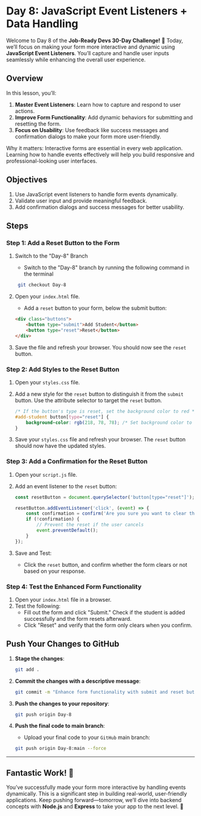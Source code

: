 # Day 8: JavaScript Event Listeners + Data Handling

Welcome to Day 8 of the **Job-Ready Devs 30-Day Challenge!** 🎉 Today, we’ll focus on making your form more interactive and dynamic using **JavaScript Event Listeners**. You’ll capture and handle user inputs seamlessly while enhancing the overall user experience.

## Overview
In this lesson, you’ll:

1. **Master Event Listeners**: Learn how to capture and respond to user actions.
2. **Improve Form Functionality**: Add dynamic behaviors for submitting and resetting the form.
3. **Focus on Usability**: Use feedback like success messages and confirmation dialogs to make your form more user-friendly.  

Why it matters: Interactive forms are essential in every web application. Learning how to handle events effectively will help you build responsive and professional-looking user interfaces.

## Objectives
1. Use JavaScript event listeners to handle form events dynamically.
2. Validate user input and provide meaningful feedback.
3. Add confirmation dialogs and success messages for better usability.

## Steps
### Step 1: Add a Reset Button to the Form
1. Switch to the "Day-8" Branch
    - Switch to the "Day-8" branch by running the following command in the terminal
    ```bash
     git checkout Day-8
    ```
    
2. Open your `index.html` file.
    - Add a `reset` button to your form, below the submit button:

    ```html
    <div class="buttons">
        <button type="submit">Add Student</button>
        <button type="reset">Reset</button>
    </div>
    ```

3. Save the file and refresh your browser. You should now see the `reset` button.


### Step 2: Add Styles to the Reset Button
1. Open your `styles.css` file.
2. Add a new style for the `reset` button to distinguish it from the `submit` button. Use the attribute selector to target the `reset` button.
    ```css
    /* If the button's type is reset, set the background color to red */
    #add-student button[type="reset"] {
        background-color: rgb(218, 78, 78); /* Set background color to red for reset type */
    }
    ```

3. Save your `styles.css` file and refresh your browser. The `reset` button should now have the updated styles.


### Step 3: Add a Confirmation for the Reset Button
1. Open your `script.js` file.
2. Add an event listener to the `reset` button:
    ```javascript
    const resetButton = document.querySelector('button[type="reset"]');

    resetButton.addEventListener('click', (event) => {
        const confirmation = confirm('Are you sure you want to clear the form?');
        if (!confirmation) {
            // Prevent the reset if the user cancels
            event.preventDefault();
        }
    });
    ```

3. Save and Test:
    - Click the `reset` button, and confirm whether the form clears or not based on your response.


### Step 4: Test the Enhanced Form Functionality
1. Open your `index.html` file in a browser.
2. Test the following:
    - Fill out the form and click "Submit." Check if the student is added successfully and the form resets afterward.
    - Click "Reset" and verify that the form only clears when you confirm.


## Push Your Changes to GitHub
1. **Stage the changes**:
    ```bash
    git add .
    ```

2. **Commit the changes with a descriptive message**:
    ```bash
    git commit -m "Enhance form functionality with submit and reset buttons"
    ```

3. **Push the changes to your repository**:
    ```bash
    git push origin Day-8
    ```

4. **Push the final code to main branch**:
    - Upload your final code to your `GitHub` main branch:
    ```bash
    git push origin Day-8:main --force
    ```

---

## Fantastic Work! 🎉
You’ve successfully made your form more interactive by handling events dynamically. This is a significant step in building real-world, user-friendly applications. Keep pushing forward—tomorrow, we’ll dive into backend concepts with **Node.js** and **Express** to take your app to the next level. 🚀
